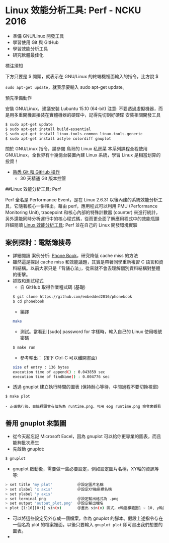 # Linux 效能分析工具: Perf - NCKU 2016


- 準備 GNU/Linux 開發工具
- 學習使用 Git 與 GitHub
- 學習效能分析工具
- 研究軟體最佳化

標注須知

下方只要是 $ 開頭，就表示在 GNU/Linux 的終端機裡面輸入的指令，比方說 $ 

`sudo apt-get update`，就表示要輸入 sudo apt-get update。

預先準備動作

安裝 GNU/Linux，建議安裝 Lubuntu 15.10 (64-bit)
注意: 不要透過虛擬機器，而是用多重開機直接裝在實體機器的硬碟中，記得先切割好硬碟
安裝相關開發工具

```sh
$ sudo apt-get update
$ sudo apt-get install build-essential
$ sudo apt-get install linux-tools-common linux-tools-generic
$ sudo apt-get install astyle colordiff gnuplot
```

關於 GNU/Linux 指令，請參閱 鳥哥的 Linux 私房菜
本系列課程全程使用 GNU/Linux，全世界有十幾億台裝置內建 Linux 系統，學習 Linux 是相當划算的投資！
- [熟悉 Git 和 GitHub 操作](http://wiki.csie.ncku.edu.tw/github)
    - 30 天精通 Git 版本控管


##Linux 效能分析工具: Perf

Perf 全名是 Performance Event，是在 Linux 2.6.31 以後內建的系統效能分析工具，它隨著核心一併釋出。藉由 perf，應用程式可以利用 PMU (Performance Monitoring Unit), tracepoint 和核心內部的特殊計數器 (counter) 來進行統計，另外還能同時分析運行中的核心程式碼，從而更全面了解應用程式中的效能瓶頸
詳細閱讀 [Linux 效能分析工具](http://wiki.csie.ncku.edu.tw/embedded/perf-tutorial): Perf 並在自己的 Linux 開發環境實驗


## 案例探討：電話簿搜尋

- 詳細閱讀 案例分析: [Phone Book](https://embedded2016.hackpad.com/ep/pad/static/1vvUk25C0fI)，研究降低 cache miss 的方法
- 雖然這是探討 cache miss 和效能議題，其實是帶著同學重新複習 C 語言和資料結構。以前大家只是「背誦心法」，從來就不會去理解個別資料結構對整體的衝擊。
- 抓取和測試程式
    - 自 GitHub 取得作業程式碼 (基礎)
    ```sh
    $ git clone https://github.com/embedded2016/phonebook
    $ cd phonebook
    ```
    - 編譯
    ```sh
    make
    ```
    - 測試。當看到 [sudo] password for 字樣時，輸入自己的 Linux 使用帳號密碼
    ```sh
    $ make run
    ```
    - 參考輸出： (按下 Ctrl-C 可以離開畫面)
    ```sh
    size of entry : 136 bytes
    execution time of append() : 0.043859 sec
    execution time of findName() : 0.004776 sec
    ```
- 透過 gnuplot 建立執行時間的圖表 (保持耐心等待，中間過程不要切換視窗)
```sh
$ make plot
```
    - 正確執行後，目錄裡頭會有個名為 runtime.png，可用 eog runtime.png 命令來觀看
    
## 善用 gnuplot 來製圖

- 從今天起忘記 Microsoft Excel，因為 gnuplot 可以給你更專業的圖表，而且能夠批次產生
- 先啟動 gnuplot:

```sh
$ gnuplot
```

- gnuplot 啟動後，需要做一些必要設定，例如設定圖片名稱，XY軸的資訊等等:

```sh
> set title 'my plot'           ＠設定圖片名稱
> set xlabel 'x axis'           ＠設定XY軸座標名稱
> set ylabel 'y axis'
> set terminal png              ＠設定輸出格式為 .png
> set output 'output_plot.png'  ＠設定輸出檔名
> plot [1:10][0:1] sin(x)       ＠畫出 sin(x) 函式，x軸座標範圍1 ~ 10, y軸座標範圍0 ~ 1
```

- 可以將這些設定另外存成一個檔案，作為 gnuplot 的腳本。假設上述指令存在一個名為 plot 的檔案裡面，以後只要輸入 `gnuplot plot` 即可畫出我們想要的圖表。
- 

